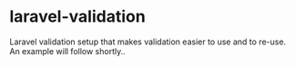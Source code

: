 laravel-validation
==================

Laravel validation setup that makes validation easier to use and to re-use. An example will follow shortly..
